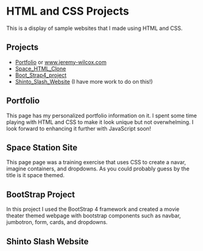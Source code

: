 # HTML and CSS Projects

This is a display of sample websites that I made using HTML and CSS.

## Projects
- [Portfolio](Portfolio) or www.jeremy-wilcox.com
- [Space_HTML_Clone](Space_HTML_Clone)
- [Boot_Strap4_project](Boot_Strap4_project)
- [Shinto_Slash_Website](Shinto_Slash_Website) (I have more work to do on this!)

## Portfolio
This page has my personalized portfolio information on it. I spent some time playing with HTML and CSS to make it look unique but not overwhelming. I look forward to enhancing it further with JavaScript soon!

## Space Station Site
This page page was a training exercise that uses CSS to create a navar, imagine containers, and dropdowns. As you could probably guess by the title is it space themed.

## BootStrap Project
In this project I used the BootStrap 4 framework and created a movie theater themed webpage with bootstrap components such as navbar, jumbotron, form, cards, and dropdowns.

## Shinto Slash Website
